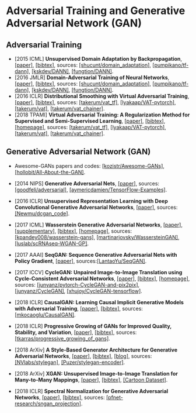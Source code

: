 # Adversarial Training and Generative Adversarial Network (GAN)

## Adversarial Training
- [2015 ICML] **Unsupervised Domain Adaptation by Backpropagation**, [[paper]](http://proceedings.mlr.press/v37/ganin15.pdf), [[bibtex]](/Bibtex/Unsupervised%20Domain%20Adaptation%20by%20Backpropagation.bib), sources: [[shucunt/domain_adaptation]](https://github.com/shucunt/domain_adaptation), [[pumpikano/tf-dann]](https://github.com/pumpikano/tf-dann), [[kskdev/DANN]](https://github.com/kskdev/DANN), [[fungtion/DANN]](https://github.com/fungtion/DANN).
- [2016 JMLR] **Domain-Adversarial Training of Neural Networks**, [[paper]](http://jmlr.org/papers/volume17/15-239/15-239.pdf), [[bibtex]](/Bibtex/Domain-Adversarial%20Training%20of%20Neural%20Networks.bib), sources: [[shucunt/domain_adaptation]](https://github.com/shucunt/domain_adaptation), [[pumpikano/tf-dann]](https://github.com/pumpikano/tf-dann), [[kskdev/DANN]](https://github.com/kskdev/DANN), [[fungtion/DANN]](https://github.com/fungtion/DANN).
- [2016 ICLR] **Distributional Smoothing with Virtual Adversarial Training**, [[paper]](https://arxiv.org/pdf/1507.00677.pdf), [[bibtex]](/Bibtex/Distributional%20Smoothing%20with%20Virtual%20Adversarial%20Training.bib), sources: [[takerum/vat_tf]](https://github.com/takerum/vat_tf), [[lyakaap/VAT-pytorch]](https://github.com/lyakaap/VAT-pytorch), [[takerum/vat]](https://github.com/takerum/vat), [[takerum/vat_chainer]](https://github.com/takerum/vat_chainer/).
- [2018 TPAMI] **Virtual Adversarial Training: A Regularization Method for Supervised and Semi-Supervised Learning**, [[paper]](https://arxiv.org/pdf/1704.03976.pdf), [[bibtex]](/Bibtex/Virtual%20Adversarial%20Training%20-%20A%20Regularization%20Method%20for%20Supervised%20and%20Semi-Supervised%20Learning.bib), [[homepage]](https://takerum.github.io), sources: [[takerum/vat_tf]](https://github.com/takerum/vat_tf), [[lyakaap/VAT-pytorch]](https://github.com/lyakaap/VAT-pytorch), [[takerum/vat]](https://github.com/takerum/vat), [[takerum/vat_chainer]](https://github.com/takerum/vat_chainer/).


## Generative Adversarial Network (GAN)
- Awesome-GANs papers and codes: [[kozistr/Awesome-GANs]](https://github.com/kozistr/Awesome-GANs), [[hollobit/All-About-the-GAN]](https://github.com/hollobit/All-About-the-GAN).

- [2014 NIPS] **Generative Adversarial Nets**, [[paper]](https://arxiv.org/abs/1406.2661), sources: [[goodfeli/adversarial]](https://github.com/goodfeli/adversarial), [[aymericdamien/TensorFlow-Examples]](https://github.com/aymericdamien/TensorFlow-Examples).
- [2016 ICLR] **Unsupervised Representation Learning with Deep Convolutional Generative Adversarial Networks**, [[paper]](https://arxiv.org/abs/1511.06434), sources: [[Newmu/dcgan_code]](https://github.com/Newmu/dcgan_code).
- [2017 ICML] **Wasserstein Generative Adversarial Networks**, [[paper]](http://proceedings.mlr.press/v70/arjovsky17a/arjovsky17a.pdf), [[supplementary]](http://proceedings.mlr.press/v70/arjovsky17a/arjovsky17a-supp.pdf), [[bibtex]](/Bibtex/Wasserstein%20Generative%20Adversarial%20Networks.bib), [[homepage]](http://proceedings.mlr.press/v70/arjovsky17a.html), sources: [[kpandey008/wasserstein-gans]](https://github.com/kpandey008/wasserstein-gans), [[martinarjovsky/WassersteinGAN]](https://github.com/martinarjovsky/WassersteinGAN), [[luslab/scRNAseq-WGAN-GP]](https://github.com/luslab/scRNAseq-WGAN-GP).
- [2017 AAAI] **SeqGAN: Sequence Generative Adversarial Nets with Policy Gradient**, [[paper]](https://arxiv.org/abs/1609.05473), sources:[[LantaoYu/SeqGAN]](https://github.com/LantaoYu/SeqGAN).
- [2017 ICCV] **CycleGAN: Unpaired Image-to-Image Translation using Cycle-Consistent Adversarial Networks**, [[paper]](http://openaccess.thecvf.com/content_ICCV_2017/papers/Zhu_Unpaired_Image-To-Image_Translation_ICCV_2017_paper.pdf), [[bibtex]](/Bibtex/Unpaired%20Image-to-Image%20Translation%20using%20Cycle-Consistent%20Adversarial%20Networks.bib), [[homepage]](https://junyanz.github.io/CycleGAN/), sources: [[junyanz/pytorch-CycleGAN-and-pix2pix]](https://github.com/junyanz/pytorch-CycleGAN-and-pix2pix), [[junyanz/CycleGAN]](https://github.com/junyanz/CycleGAN), [[xhujoy/CycleGAN-tensorflow]](https://github.com/xhujoy/CycleGAN-tensorflow).
- [2018 ICLR] **CausalGAN: Learning Causal Implicit Generative Models with Adversarial Training**, [[paper]](https://openreview.net/pdf?id=BJE-4xW0W), [[bibtex]](/Bibtex/CausalGAN%20-%20Learning%20Causal%20Implicit%20Generative%20Models%20with%20Adversarial%20Training.bib), sources: [[mkocaoglu/CausalGAN]](https://github.com/mkocaoglu/CausalGAN).
- [2018 ICLR] **Progressive Growing of GANs for Improved Quality, Stability, and Variation**, [[paper]](https://openreview.net/pdf?id=Hk99zCeAb), [[bibtex]](/Bibtex/Progressive%20Growing%20of%20GANs%20for%20Improved%20Quality%20Stability%20and%20Variation.bib), sources: [[tkarras/progressive_growing_of_gans]](https://github.com/tkarras/progressive_growing_of_gans).
- [2018 ArXiv] **A Style-Based Generator Architecture for Generative Adversarial Networks**, [[paper]](https://arxiv.org/pdf/1812.04948.pdf), [[bibtex]](/Bibtex/A%20Style-Based%20Generator%20Architecture%20for%20Generative%20Adversarial%20Networks.bib), [[blog]](https://towardsdatascience.com/explained-a-style-based-generator-architecture-for-gans-generating-and-tuning-realistic-6cb2be0f431), sources: [[NVlabs/stylegan]](https://github.com/NVlabs/stylegan), [[Puzer/stylegan-encoder]](https://github.com/Puzer/stylegan-encoder).
- [2018 ArXiv] **XGAN: Unsupervised Image-to-Image Translation for Many-to-Many Mappings**, [[paper]](https://arxiv.org/pdf/1711.05139.pdf), [[bibtex]](/Bibtex/XGAN%20-%20Unsupervised%20Image-to-Image%20Translation%20for%20Many-to-Many%20Mappings.bib), [[Cartoon Dataset]](https://google.github.io/cartoonset/index.html).
- [2018 ICLR] **Spectral Normalization for Generative Adversarial Networks**, [[paper]](https://openreview.net/pdf?id=B1QRgziT-), [[bibtex]](/Bibtex/Spectral%20Normalization%20for%20Generative%20Adversarial%20Networks.bib), sources: [[pfnet-research/sngan_projection]](https://github.com/pfnet-research/sngan_projection).